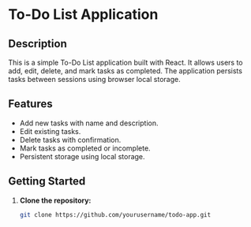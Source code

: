 # To-Do List Application

## Description

This is a simple To-Do List application built with React. It allows users to add, edit, delete, and mark tasks as completed. The application persists tasks between sessions using browser local storage.

## Features

- Add new tasks with name and description.
- Edit existing tasks.
- Delete tasks with confirmation.
- Mark tasks as completed or incomplete.
- Persistent storage using local storage.

## Getting Started

1. **Clone the repository:**

   ```bash
   git clone https://github.com/yourusername/todo-app.git
